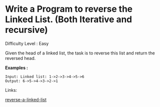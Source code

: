 # Write a Program to reverse the Linked List. (Both Iterative and recursive)	

Difficulty Level : Easy

Given the head of a linked list, the task is to reverse this list and return the reversed head.

**Examples :**

```
Input: Linked list: 1->2->3->4->5->6
Output: 6->5->4->3->2->1
```

Links:

[reverse-a-linked-list](https://www.geeksforgeeks.org/problems/reverse-a-linked-list/1?itm_source=geeksforgeeks&itm_medium=article&itm_campaign=practice_card)
